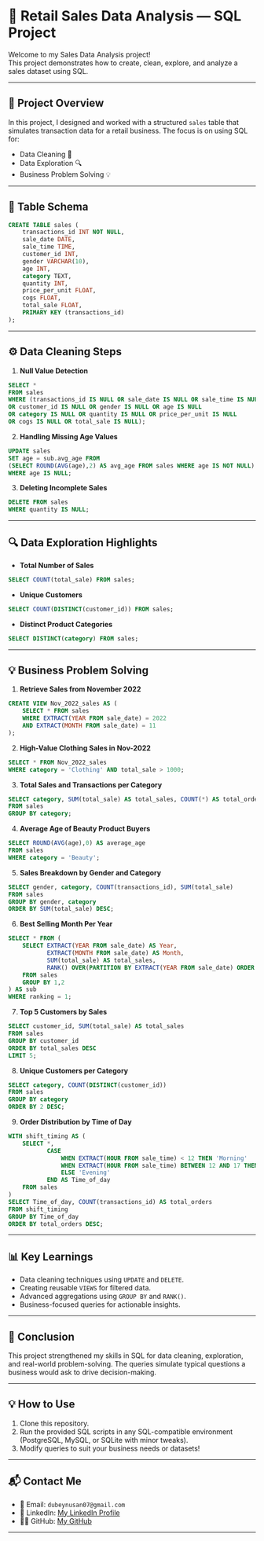 # 🧾 Retail Sales Data Analysis — SQL Project

Welcome to my Sales Data Analysis project!  
This project demonstrates how to create, clean, explore, and analyze a sales dataset using SQL.

---

## 📂 Project Overview

In this project, I designed and worked with a structured `sales` table that simulates transaction data for a retail business. The focus is on using SQL for:

- Data Cleaning 🧹  
- Data Exploration 🔍  
- Business Problem Solving 💡  

---

## 💾 Table Schema

```sql
CREATE TABLE sales (
    transactions_id INT NOT NULL,	
    sale_date DATE,	
    sale_time TIME,	
    customer_id INT,
    gender VARCHAR(10),	
    age INT,	
    category TEXT,	
    quantity INT,	
    price_per_unit FLOAT,	
    cogs FLOAT,	
    total_sale FLOAT,
    PRIMARY KEY (transactions_id)
);
```

---

## ⚙️ Data Cleaning Steps

1. **Null Value Detection**  

```sql
SELECT * 
FROM sales 
WHERE (transactions_id IS NULL OR sale_date IS NULL OR sale_time IS NULL 
OR customer_id IS NULL OR gender IS NULL OR age IS NULL
OR category IS NULL OR quantity IS NULL OR price_per_unit IS NULL 
OR cogs IS NULL OR total_sale IS NULL);
```

2. **Handling Missing Age Values**  

```sql
UPDATE sales 
SET age = sub.avg_age FROM 
(SELECT ROUND(AVG(age),2) AS avg_age FROM sales WHERE age IS NOT NULL) AS sub
WHERE age IS NULL;
```

3. **Deleting Incomplete Sales**  

```sql
DELETE FROM sales 
WHERE quantity IS NULL;
```

---

## 🔍 Data Exploration Highlights

- **Total Number of Sales**

```sql
SELECT COUNT(total_sale) FROM sales;
```

- **Unique Customers**

```sql
SELECT COUNT(DISTINCT(customer_id)) FROM sales;
```

- **Distinct Product Categories**

```sql
SELECT DISTINCT(category) FROM sales;
```

---

## 💡 Business Problem Solving

1. **Retrieve Sales from November 2022**

```sql
CREATE VIEW Nov_2022_sales AS (
    SELECT * FROM sales
    WHERE EXTRACT(YEAR FROM sale_date) = 2022 
    AND EXTRACT(MONTH FROM sale_date) = 11
);
```

2. **High-Value Clothing Sales in Nov-2022**

```sql
SELECT * FROM Nov_2022_sales 
WHERE category = 'Clothing' AND total_sale > 1000;
```

3. **Total Sales and Transactions per Category**

```sql
SELECT category, SUM(total_sale) AS total_sales, COUNT(*) AS total_orders
FROM sales
GROUP BY category;
```

4. **Average Age of Beauty Product Buyers**

```sql
SELECT ROUND(AVG(age),0) AS average_age
FROM sales 
WHERE category = 'Beauty';
```

5. **Sales Breakdown by Gender and Category**

```sql
SELECT gender, category, COUNT(transactions_id), SUM(total_sale)
FROM sales 
GROUP BY gender, category
ORDER BY SUM(total_sale) DESC;
```

6. **Best Selling Month Per Year**

```sql
SELECT * FROM (
    SELECT EXTRACT(YEAR FROM sale_date) AS Year,
           EXTRACT(MONTH FROM sale_date) AS Month,  
           SUM(total_sale) AS total_sales, 
           RANK() OVER(PARTITION BY EXTRACT(YEAR FROM sale_date) ORDER BY SUM(total_sale) DESC) AS ranking
    FROM sales
    GROUP BY 1,2
) AS sub 
WHERE ranking = 1;
```

7. **Top 5 Customers by Sales**

```sql
SELECT customer_id, SUM(total_sale) AS total_sales
FROM sales 
GROUP BY customer_id
ORDER BY total_sales DESC
LIMIT 5;
```

8. **Unique Customers per Category**

```sql
SELECT category, COUNT(DISTINCT(customer_id))
FROM sales 
GROUP BY category
ORDER BY 2 DESC;
```

9. **Order Distribution by Time of Day**

```sql
WITH shift_timing AS (
    SELECT *,
           CASE 
               WHEN EXTRACT(HOUR FROM sale_time) < 12 THEN 'Morning'
               WHEN EXTRACT(HOUR FROM sale_time) BETWEEN 12 AND 17 THEN 'Afternoon'
               ELSE 'Evening'
           END AS Time_of_day
    FROM sales 
)
SELECT Time_of_day, COUNT(transactions_id) AS total_orders 
FROM shift_timing 
GROUP BY Time_of_day
ORDER BY total_orders DESC;
```

---

## 📊 Key Learnings

- Data cleaning techniques using `UPDATE` and `DELETE`.
- Creating reusable `VIEWS` for filtered data.
- Advanced aggregations using `GROUP BY` and `RANK()`.
- Business-focused queries for actionable insights.

---

## 🚀 Conclusion

This project strengthened my skills in SQL for data cleaning, exploration, and real-world problem-solving. The queries simulate typical questions a business would ask to drive decision-making.

---

## 💡 How to Use

1. Clone this repository.
2. Run the provided SQL scripts in any SQL-compatible environment (PostgreSQL, MySQL, or SQLite with minor tweaks).
3. Modify queries to suit your business needs or datasets!

---

## 📬 Contact Me

- 📧 Email: `dubeynusan07@gmail.com`  
- 💼 LinkedIn: [My LinkedIn Profile](https://www.linkedin.com/in/nusandubey/)  
- 🧑‍💻 GitHub: [My GitHub]([https://github.com/your-username](https://github.com/NUS1996))

---
